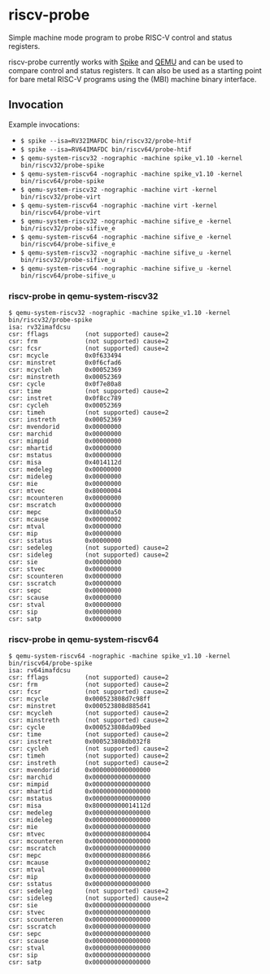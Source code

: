 # riscv-probe

Simple machine mode program to probe RISC-V control and status registers.

riscv-probe currently works with [Spike](https://github.com/riscv/riscv-isa-sim)
and [QEMU](https://github.com/riscv/riscv-qemu) and can be used to compare
control and status registers. It can also be used as a starting point for
bare metal RISC-V programs using the (MBI) machine binary interface.

## Invocation

Example invocations:

- `$ spike --isa=RV32IMAFDC bin/riscv32/probe-htif`
- `$ spike --isa=RV64IMAFDC bin/riscv64/probe-htif`
- `$ qemu-system-riscv32 -nographic -machine spike_v1.10 -kernel bin/riscv32/probe-spike`
- `$ qemu-system-riscv64 -nographic -machine spike_v1.10 -kernel bin/riscv64/probe-spike`
- `$ qemu-system-riscv32 -nographic -machine virt -kernel bin/riscv32/probe-virt`
- `$ qemu-system-riscv64 -nographic -machine virt -kernel bin/riscv64/probe-virt`
- `$ qemu-system-riscv32 -nographic -machine sifive_e -kernel bin/riscv32/probe-sifive_e`
- `$ qemu-system-riscv64 -nographic -machine sifive_e -kernel bin/riscv64/probe-sifive_e`
- `$ qemu-system-riscv32 -nographic -machine sifive_u -kernel bin/riscv32/probe-sifive_u`
- `$ qemu-system-riscv64 -nographic -machine sifive_u -kernel bin/riscv64/probe-sifive_u`

### riscv-probe in qemu-system-riscv32

```
$ qemu-system-riscv32 -nographic -machine spike_v1.10 -kernel bin/riscv32/probe-spike 
isa: rv32imafdcsu
csr: fflags          (not supported) cause=2
csr: frm             (not supported) cause=2
csr: fcsr            (not supported) cause=2
csr: mcycle          0x0f633494
csr: minstret        0x0f6cfad6
csr: mcycleh         0x00052369
csr: minstreth       0x00052369
csr: cycle           0x0f7e80a8
csr: time            (not supported) cause=2
csr: instret         0x0f8cc789
csr: cycleh          0x00052369
csr: timeh           (not supported) cause=2
csr: instreth        0x00052369
csr: mvendorid       0x00000000
csr: marchid         0x00000000
csr: mimpid          0x00000000
csr: mhartid         0x00000000
csr: mstatus         0x00000000
csr: misa            0x4014112d
csr: medeleg         0x00000000
csr: mideleg         0x00000000
csr: mie             0x00000000
csr: mtvec           0x80000004
csr: mcounteren      0x00000000
csr: mscratch        0x00000000
csr: mepc            0x80000a50
csr: mcause          0x00000002
csr: mtval           0x00000000
csr: mip             0x00000000
csr: sstatus         0x00000000
csr: sedeleg         (not supported) cause=2
csr: sideleg         (not supported) cause=2
csr: sie             0x00000000
csr: stvec           0x00000000
csr: scounteren      0x00000000
csr: sscratch        0x00000000
csr: sepc            0x00000000
csr: scause          0x00000000
csr: stval           0x00000000
csr: sip             0x00000000
csr: satp            0x00000000
```

### riscv-probe in qemu-system-riscv64

```
$ qemu-system-riscv64 -nographic -machine spike_v1.10 -kernel bin/riscv64/probe-spike 
isa: rv64imafdcsu
csr: fflags          (not supported) cause=2
csr: frm             (not supported) cause=2
csr: fcsr            (not supported) cause=2
csr: mcycle          0x000523808d7c98ff
csr: minstret        0x000523808d885d41
csr: mcycleh         (not supported) cause=2
csr: minstreth       (not supported) cause=2
csr: cycle           0x000523808da09bed
csr: time            (not supported) cause=2
csr: instret         0x000523808db032f8
csr: cycleh          (not supported) cause=2
csr: timeh           (not supported) cause=2
csr: instreth        (not supported) cause=2
csr: mvendorid       0x0000000000000000
csr: marchid         0x0000000000000000
csr: mimpid          0x0000000000000000
csr: mhartid         0x0000000000000000
csr: mstatus         0x0000000000000000
csr: misa            0x800000000014112d
csr: medeleg         0x0000000000000000
csr: mideleg         0x0000000000000000
csr: mie             0x0000000000000000
csr: mtvec           0x0000000080000004
csr: mcounteren      0x0000000000000000
csr: mscratch        0x0000000000000000
csr: mepc            0x0000000080000866
csr: mcause          0x0000000000000002
csr: mtval           0x0000000000000000
csr: mip             0x0000000000000000
csr: sstatus         0x0000000000000000
csr: sedeleg         (not supported) cause=2
csr: sideleg         (not supported) cause=2
csr: sie             0x0000000000000000
csr: stvec           0x0000000000000000
csr: scounteren      0x0000000000000000
csr: sscratch        0x0000000000000000
csr: sepc            0x0000000000000000
csr: scause          0x0000000000000000
csr: stval           0x0000000000000000
csr: sip             0x0000000000000000
csr: satp            0x0000000000000000
```
